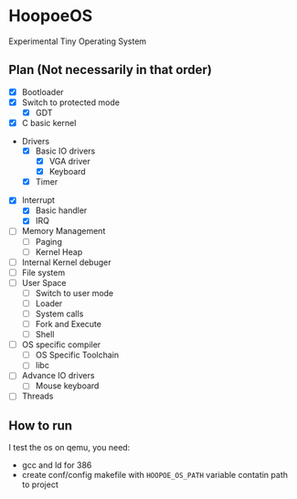 # HoopoeOS
Experimental Tiny Operating System

## Plan (Not necessarily in that order)
- [x] Bootloader
- [x] Switch to protected mode
    - [x] GDT
- [x] C basic kernel
- Drivers
    - [x] Basic IO drivers
        - [x] VGA driver
        - [x] Keyboard
    - [x] Timer
- [x] Interrupt
    - [x] Basic handler
    - [x] IRQ
- [ ] Memory Management
    - [ ] Paging
    - [ ] Kernel Heap
- [ ] Internal Kernel debuger
- [ ] File system
- [ ] User Space
    - [ ] Switch to user mode
    - [ ] Loader
    - [ ] System calls
    - [ ] Fork and Execute
    - [ ] Shell
- [ ] OS specific compiler
    - [ ] OS Specific Toolchain
    - [ ] libc
- [ ] Advance IO drivers
    - [ ] Mouse keyboard
- [ ] Threads

## How to run
I test the os on qemu, you need:
* gcc and ld for 386
* create conf/config makefile with `HOOPOE_OS_PATH` variable contatin path to project